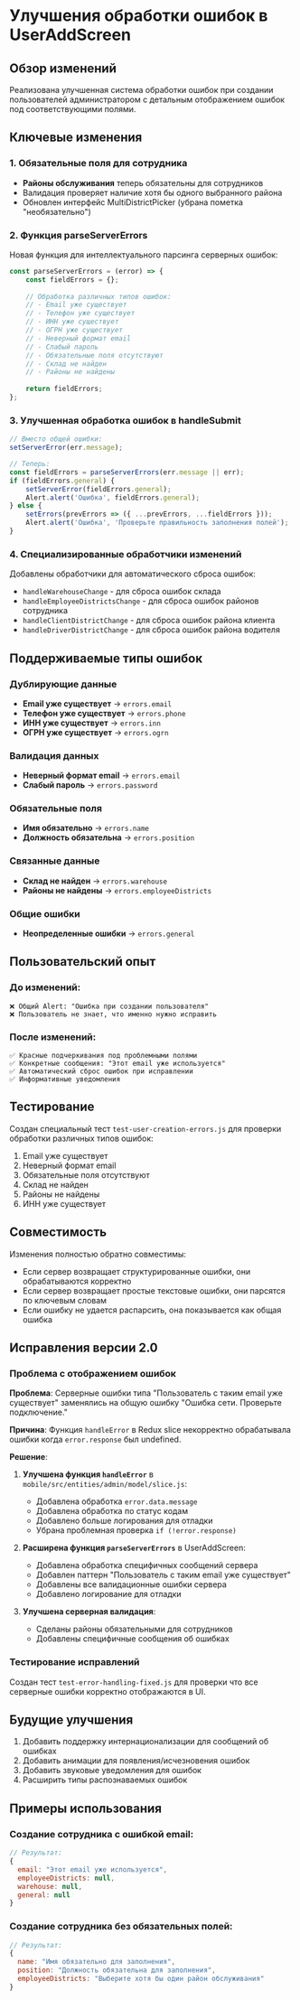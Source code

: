 # Улучшения обработки ошибок в UserAddScreen

## Обзор изменений

Реализована улучшенная система обработки ошибок при создании пользователей администратором с детальным отображением ошибок под соответствующими полями.

## Ключевые изменения

### 1. Обязательные поля для сотрудника

- **Районы обслуживания** теперь обязательны для сотрудников
- Валидация проверяет наличие хотя бы одного выбранного района
- Обновлен интерфейс MultiDistrictPicker (убрана пометка "необязательно")

### 2. Функция parseServerErrors

Новая функция для интеллектуального парсинга серверных ошибок:

```javascript
const parseServerErrors = (error) => {
    const fieldErrors = {};
    
    // Обработка различных типов ошибок:
    // - Email уже существует
    // - Телефон уже существует
    // - ИНН уже существует
    // - ОГРН уже существует
    // - Неверный формат email
    // - Слабый пароль
    // - Обязательные поля отсутствуют
    // - Склад не найден
    // - Районы не найдены
    
    return fieldErrors;
};
```

### 3. Улучшенная обработка ошибок в handleSubmit

```javascript
// Вместо общей ошибки:
setServerError(err.message);

// Теперь:
const fieldErrors = parseServerErrors(err.message || err);
if (fieldErrors.general) {
    setServerError(fieldErrors.general);
    Alert.alert('Ошибка', fieldErrors.general);
} else {
    setErrors(prevErrors => ({ ...prevErrors, ...fieldErrors }));
    Alert.alert('Ошибка', 'Проверьте правильность заполнения полей');
}
```

### 4. Специализированные обработчики изменений

Добавлены обработчики для автоматического сброса ошибок:

- `handleWarehouseChange` - для сброса ошибок склада
- `handleEmployeeDistrictsChange` - для сброса ошибок районов сотрудника
- `handleClientDistrictChange` - для сброса ошибок района клиента  
- `handleDriverDistrictChange` - для сброса ошибок района водителя

## Поддерживаемые типы ошибок

### Дублирующие данные
- **Email уже существует** → `errors.email`
- **Телефон уже существует** → `errors.phone`
- **ИНН уже существует** → `errors.inn`
- **ОГРН уже существует** → `errors.ogrn`

### Валидация данных
- **Неверный формат email** → `errors.email`
- **Слабый пароль** → `errors.password`

### Обязательные поля
- **Имя обязательно** → `errors.name`
- **Должность обязательна** → `errors.position`

### Связанные данные
- **Склад не найден** → `errors.warehouse`
- **Районы не найдены** → `errors.employeeDistricts`

### Общие ошибки
- **Неопределенные ошибки** → `errors.general`

## Пользовательский опыт

### До изменений:
```
❌ Общий Alert: "Ошибка при создании пользователя"
❌ Пользователь не знает, что именно нужно исправить
```

### После изменений:
```
✅ Красные подчеркивания под проблемными полями
✅ Конкретные сообщения: "Этот email уже используется"
✅ Автоматический сброс ошибок при исправлении
✅ Информативные уведомления
```

## Тестирование

Создан специальный тест `test-user-creation-errors.js` для проверки обработки различных типов ошибок:

1. Email уже существует
2. Неверный формат email
3. Обязательные поля отсутствуют
4. Склад не найден
5. Районы не найдены
6. ИНН уже существует

## Совместимость

Изменения полностью обратно совместимы:
- Если сервер возвращает структурированные ошибки, они обрабатываются корректно
- Если сервер возвращает простые текстовые ошибки, они парсятся по ключевым словам
- Если ошибку не удается распарсить, она показывается как общая ошибка

## Исправления версии 2.0

### Проблема с отображением ошибок
**Проблема**: Серверные ошибки типа "Пользователь с таким email уже существует" заменялись на общую ошибку "Ошибка сети. Проверьте подключение."

**Причина**: Функция `handleError` в Redux slice некорректно обрабатывала ошибки когда `error.response` был undefined.

**Решение**: 
1. **Улучшена функция `handleError`** в `mobile/src/entities/admin/model/slice.js`:
   - Добавлена обработка `error.data.message`
   - Добавлена обработка по статус кодам
   - Добавлено больше логирования для отладки
   - Убрана проблемная проверка `if (!error.response)`

2. **Расширена функция `parseServerErrors`** в UserAddScreen:
   - Добавлена обработка специфичных сообщений сервера
   - Добавлен паттерн "Пользователь с таким email уже существует"
   - Добавлены все валидационные ошибки сервера
   - Добавлено логирование для отладки

3. **Улучшена серверная валидация**:
   - Сделаны районы обязательными для сотрудников
   - Добавлены специфичные сообщения об ошибках

### Тестирование исправлений
Создан тест `test-error-handling-fixed.js` для проверки что все серверные ошибки корректно отображаются в UI.

## Будущие улучшения

1. Добавить поддержку интернационализации для сообщений об ошибках
2. Добавить анимации для появления/исчезновения ошибок
3. Добавить звуковые уведомления для ошибок
4. Расширить типы распознаваемых ошибок

## Примеры использования

### Создание сотрудника с ошибкой email:
```javascript
// Результат:
{
  email: "Этот email уже используется",
  employeeDistricts: null,
  warehouse: null,
  general: null
}
```

### Создание сотрудника без обязательных полей:
```javascript
// Результат:
{
  name: "Имя обязательно для заполнения",
  position: "Должность обязательна для заполнения",
  employeeDistricts: "Выберите хотя бы один район обслуживания"
}
``` 